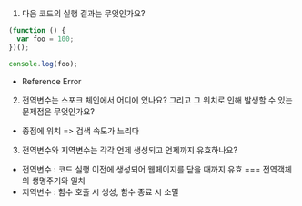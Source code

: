 1. 다음 코드의 실행 결과는 무엇인가요?

```js
(function () {
  var foo = 100;
})();

console.log(foo);
```

- Reference Error

2. 전역변수는 스포크 체인에서 어디에 있나요? 그리고 그 위치로 인해 발생할 수 있는 문제점은 무엇인가요?

- 종점에 위치 => 검색 속도가 느리다

3. 전역변수와 지역변수는 각각 언제 생성되고 언제까지 유효하나요?

- 전역변수 : 코드 실행 이전에 생성되어 웹페이지를 닫을 때까지 유효 === 전역객체의 생명주기와 일치
- 지역변수 : 함수 호출 시 생성, 함수 종료 시 소멸
